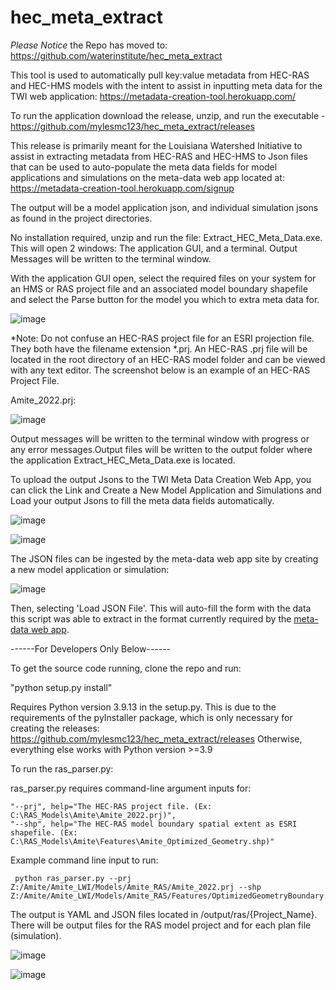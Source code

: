 # hec_meta_extract

*Please Notice* the Repo has moved to: https://github.com/waterinstitute/hec_meta_extract

This tool is used to automatically pull key:value metadata from HEC-RAS and HEC-HMS models with the intent to assist in inputting meta data for the TWI web application: https://metadata-creation-tool.herokuapp.com/

To run the application download the release, unzip, and run the executable - https://github.com/mylesmc123/hec_meta_extract/releases

This release is primarily meant for the Louisiana Watershed Initiative to assist in extracting metadata from HEC-RAS and HEC-HMS to Json files that can be used to auto-populate the meta data fields for model applications and simulations on the meta-data web app located at: https://metadata-creation-tool.herokuapp.com/signup

The output will be a model application json, and individual simulation jsons as found in the project directories.

No installation required, unzip and run the file: Extract_HEC_Meta_Data.exe. This will open 2 windows: The application GUI, and a terminal. Output Messages will be written to the terminal window.

With the application GUI open, select the required files on your system for an HMS or RAS project file and an associated model boundary shapefile and select the Parse button for the model you which to extra meta data for.

![image](https://user-images.githubusercontent.com/64209352/221915813-d7507a8f-77fd-4f82-bb08-5280dec3a6ae.png)

*Note: Do not confuse an HEC-RAS project file for an ESRI projection file. They both have the filename extension *.prj. An HEC-RAS .prj file will be located in the root directory of an HEC-RAS model folder and can be viewed with any text editor. The screenshot below is an example of an HEC-RAS Project File.

Amite_2022.prj:

![image](https://user-images.githubusercontent.com/64209352/220175130-8bb33379-7652-4db5-b5fc-d25b05ed5d4d.png)



Output messages will be written to the terminal window with progress or any error messages.Output files will be written to the output folder where the application Extract_HEC_Meta_Data.exe is located.

To upload the output Jsons to the TWI Meta Data Creation Web App, you can click the Link and Create a New Model Application and Simulations and Load your output Jsons to fill the meta data fields automatically.

![image](https://user-images.githubusercontent.com/64209352/221949013-f261fdd6-a6bc-49ff-9a62-552b10eb781e.png)


![image](https://user-images.githubusercontent.com/64209352/221950326-dd95efdf-c9d5-432d-899d-2ef1db4dfbf8.png)

The JSON files can be ingested by the meta-data web app site by creating a new model application or simulation:

![image](https://user-images.githubusercontent.com/64209352/220426076-3e00c148-cf10-45ee-8dea-d9484a0b2ded.png)


Then, selecting 'Load JSON File'. This will auto-fill the form with the data this script was able to extract in the format currently required by the [meta-data web app](https://metadata-creation-tool.herokuapp.com/).


------For Developers Only Below------

To get the source code running, clone the repo and run:

"python setup.py install"

Requires Python version 3.9.13 in the setup.py. This is due to the requirements of the pyInstaller package, which is only necessary for creating the releases: https://github.com/mylesmc123/hec_meta_extract/releases
Otherwise, everything else works with Python version >=3.9


To run the ras_parser.py:

  ras_parser.py requires command-line argument inputs for:
  
    "--prj", help="The HEC-RAS project file. (Ex: C:\RAS_Models\Amite\Amite_2022.prj)", 
    "--shp", help="The HEC-RAS model boundary spatial extent as ESRI shapefile. (Ex: C:\RAS_Models\Amite\Features\Amite_Optimized_Geometry.shp)"
    
Example command line input to run:

     python ras_parser.py --prj Z:/Amite/Amite_LWI/Models/Amite_RAS/Amite_2022.prj --shp Z:/Amite/Amite_LWI/Models/Amite_RAS/Features/OptimizedGeometryBoundary.shp 

The output is YAML and JSON files located in /output/ras/{Project_Name}. There will be output files for the RAS model project and for each plan file (simulation).
    
![image](https://user-images.githubusercontent.com/64209352/220175255-e5267795-7a58-401b-a7ea-4b21206b2b49.png)


 
![image](https://user-images.githubusercontent.com/64209352/220424883-e40654d1-d8c5-4d10-860e-9413020ea272.png)

